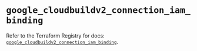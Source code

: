 # `google_cloudbuildv2_connection_iam_binding`

Refer to the Terraform Registry for docs: [`google_cloudbuildv2_connection_iam_binding`](https://registry.terraform.io/providers/hashicorp/google/4.85.0/docs/resources/cloudbuildv2_connection_iam_binding).
